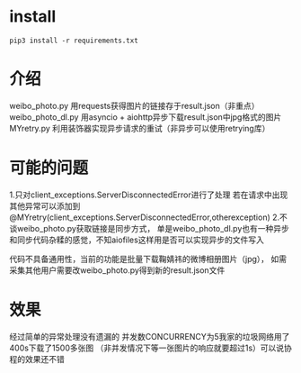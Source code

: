 # install
`
pip3 install -r requirements.txt
`

# 介绍
weibo_photo.py 用requests获得图片的链接存于result.json（非重点）
weibo_photo_dl.py 用asyncio + aiohttp异步下载result.json中jpg格式的图片
MYretry.py 利用装饰器实现异步请求的重试（非异步可以使用retrying库）

# 可能的问题
1.只对client_exceptions.ServerDisconnectedError进行了处理
若在请求中出现其他异常可以添加到
@MYretry(client_exceptions.ServerDisconnectedError,otherexception)
2.不谈weibo_photo.py获取链接是同步方式，
单是weibo_photo_dl.py也有一种异步和同步代码杂糅的感觉，不知aiofiles这样用是否可以实现异步的文件写入


代码不具备通用性，当前的功能是批量下载鞠婧祎的微博相册图片（jpg），
如需采集其他用户需要改weibo_photo.py得到新的result.json文件


# 效果
经过简单的异常处理没有遗漏的
并发数CONCURRENCY为5我家的垃圾网络用了400s下载了1500多张图
（非并发情况下等一张图片的响应就要超过1s）可以说协程的效果还不错



